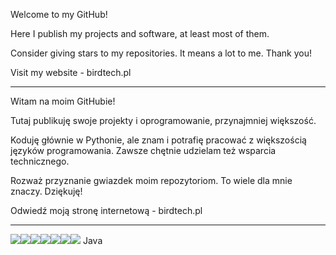 Welcome to my GitHub!

Here I publish my projects and software, at least most of them.

Consider giving stars to my repositories. It means a lot to me. Thank you!

Visit my website - birdtech.pl

--------------------------------------------------

Witam na moim GitHubie!

Tutaj publikuję swoje projekty i oprogramowanie, przynajmniej większość.

Koduję głównie w Pythonie, ale znam i potrafię pracować z większością języków programowania. Zawsze chętnie udzielam też wsparcia technicznego.

Rozważ przyznanie gwiazdek moim repozytoriom. To wiele dla mnie znaczy. Dziękuję!

Odwiedź moją stronę internetową - birdtech.pl

-----------------------------------------------------------------
<img src="https://img.shields.io/badge/Python-FFD43B?style=for-the-badge&logo=python&logoColor=blue"  /><img src="https://img.shields.io/badge/Lua-2C2D72?style=for-the-badge&logo=lua&logoColor=white" /><img src="https://img.shields.io/badge/C%23-239120?style=for-the-badge&logo=c-sharp&logoColor=white" /><img src="https://img.shields.io/badge/.NET-512BD4?style=for-the-badge&logo=dotnet&logoColor=white" /><img src="https://img.shields.io/badge/C%2B%2B-00599C?style=for-the-badge&logo=c%2B%2B&logoColor=white" /><img src="https://img.shields.io/badge/Visual_Studio-5C2D91?style=for-the-badge&logo=visual%20studio&logoColor=white" /><img src="https://img.shields.io/badge/PyCharm-000000.svg?&style=for-the-badge&logo=PyCharm&logoColor=white" /> Java
